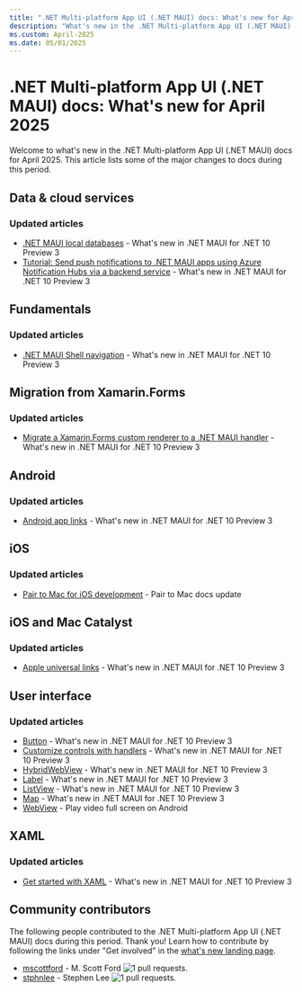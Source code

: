 ```yaml
---
title: ".NET Multi-platform App UI (.NET MAUI) docs: What's new for April 2025"
description: "What's new in the .NET Multi-platform App UI (.NET MAUI) docs for April 2025."
ms.custom: April-2025
ms.date: 05/01/2025
---
```


# .NET Multi-platform App UI (.NET MAUI) docs: What's new for April 2025

Welcome to what's new in the .NET Multi-platform App UI (.NET MAUI) docs for April 2025. This article lists some of the major changes to docs during this period.

## Data & cloud services

### Updated articles

- [.NET MAUI local databases](../data-cloud/database-sqlite.md) - What's new in .NET MAUI for .NET 10 Preview 3
- [Tutorial: Send push notifications to .NET MAUI apps using Azure Notification Hubs via a backend service](../data-cloud/push-notifications.md) - What's new in .NET MAUI for .NET 10 Preview 3

## Fundamentals

### Updated articles

- [.NET MAUI Shell navigation](../fundamentals/shell/navigation.md) - What's new in .NET MAUI for .NET 10 Preview 3

## Migration from Xamarin.Forms

### Updated articles

- [Migrate a Xamarin.Forms custom renderer to a .NET MAUI handler](../migration/renderer-to-handler.md) - What's new in .NET MAUI for .NET 10 Preview 3

## Android

### Updated articles

- [Android app links](../android/app-links.md) - What's new in .NET MAUI for .NET 10 Preview 3

## iOS

### Updated articles

- [Pair to Mac for iOS development](../ios/pair-to-mac.md) - Pair to Mac docs update

## iOS and Mac Catalyst

### Updated articles

- [Apple universal links](../macios/universal-links.md) - What's new in .NET MAUI for .NET 10 Preview 3

## User interface

### Updated articles

- [Button](../user-interface/controls/button.md) - What's new in .NET MAUI for .NET 10 Preview 3
- [Customize controls with handlers](../user-interface/handlers/customize.md) - What's new in .NET MAUI for .NET 10 Preview 3
- [HybridWebView](../user-interface/controls/hybridwebview.md) - What's new in .NET MAUI for .NET 10 Preview 3
- [Label](../user-interface/controls/label.md) - What's new in .NET MAUI for .NET 10 Preview 3
- [ListView](../user-interface/controls/listview.md) - What's new in .NET MAUI for .NET 10 Preview 3
- [Map](../user-interface/controls/map.md) - What's new in .NET MAUI for .NET 10 Preview 3
- [WebView](../user-interface/controls/webview.md) - Play video full screen on Android

## XAML

### Updated articles

- [Get started with XAML](../xaml/fundamentals/get-started.md) - What's new in .NET MAUI for .NET 10 Preview 3

## Community contributors

The following people contributed to the .NET Multi-platform App UI (.NET MAUI) docs during this period. Thank you! Learn how to contribute by following the links under "Get involved" in the [what's new landing page](index.yml).

- [mscottford](https://github.com/mscottford) - M. Scott Ford ![1 pull requests.](https://img.shields.io/badge/Merged%20Pull%20Requests-1-green)
- [stphnlee](https://github.com/stphnlee) - Stephen Lee ![1 pull requests.](https://img.shields.io/badge/Merged%20Pull%20Requests-1-green)
